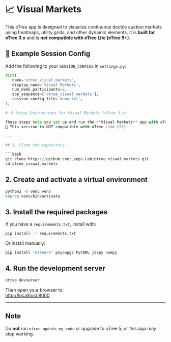 # 📈 Visual Markets

This oTree app is designed to visualize continuous double auction markets using heatmaps, utility grids, and other dynamic elements. It is **built for oTree 3.x** and is **not compatible with oTree Lite (oTree 5+)**.

## 🔧 Example Session Config

Add the following to your `SESSION_CONFIGS` in `settings.py`:

```python
dict(
   name='otree_visual_markets',
   display_name='Visual Markets',
   num_demo_participants=2,
   app_sequence=['otree_visual_markets'],
   session_config_file='demo.txt',
),

# ⚙️ Setup Instructions for Visual Markets (oTree 3.x)

These steps help you set up and run the **Visual Markets** app with oTree 3.x.  
🛑 This version is NOT compatible with oTree Lite (5+).

---

## 1. Clone the repository

```bash
git clone https://github.com/Leeps-Lab/otree_visual_markets.git
cd otree_visual_markets
```

## 2. Create and activate a virtual environment

```bash
python3 -m venv venv
source venv/bin/activate
```

## 3. Install the required packages

If you have a `requirements.txt`, install with:

```bash
pip install -r requirements.txt
```

Or install manually:

```bash
pip install "otree<5" psycopg2 PyYAML js2py numpy
```

## 4. Run the development server

```bash
otree devserver
```

Then open your browser to:  
[http://localhost:8000](http://localhost:8000)

---

## Note

Do **not** run `otree update_my_code` or upgrade to oTree 5, or this app may stop working.
